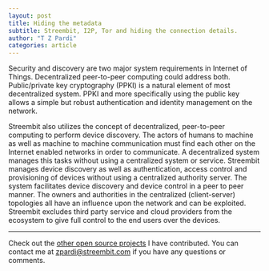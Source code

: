 ```yaml
---
layout: post
title: Hiding the metadata
subtitle: Streembit, I2P, Tor and hiding the connection details.
author: "T Z Pardi"
categories: article
---
```


Security and discovery are two major system requirements in Internet of Things. Decentralized peer-to-peer computing could address both. Public/private key cryptography (PPKI) is a natural element of most decentralized system. PPKI and more specifically using the public key allows a simple but robust authentication and identity management on the network. 

Streembit also utilizes the concept of decentralized, peer-to-peer computing to perform device discovery. The actors of humans to machine as well as machine to machine communication must find each other on the Internet enabled networks in order to communicate. A decentralized system manages this tasks without using a centralized system or service. Streembit manages device discovery as well as authentication, access control and provisioning of devices without using a centralized authority server. The system facilitates device discovery and device control in a peer to peer manner. The owners and authorities in the centralized (client-server) topologies all have an influence upon the network and can be exploited. Streembit excludes third party service and cloud providers from the ecosystem to give full control to the end users over the devices.


-------

Check out the [other open source projects](https://github.com/zsoltpardi) I have contributed. You can contact me at zpardi@streembit.com if you have any questions or comments.
